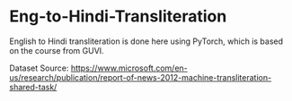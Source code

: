 # Eng-to-Hindi-Transliteration

English to Hindi transliteration is done here using PyTorch, which is based on the course from GUVI.

Dataset Source:
https://www.microsoft.com/en-us/research/publication/report-of-news-2012-machine-transliteration-shared-task/

